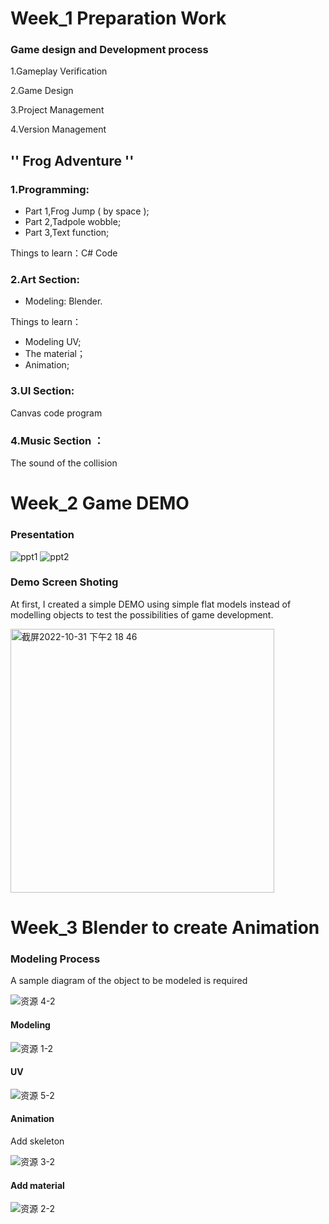 Week_1 Preparation Work
========================

### Game design and Development process ###

1.Gameplay Verification

2.Game Design

3.Project Management

4.Version Management

'' Frog Adventure '' 
---------------------

### 1.Programming: ###

* Part 1,Frog Jump ( by space ); 
* Part 2,Tadpole wobble; 
* Part 3,Text function;

Things to learn：C# Code

### 2.Art Section: ###

* Modeling: Blender. 

Things to learn：

* Modeling UV;
* The material；
* Animation;

### 3.UI Section: ###

Canvas code program

### 4.Music Section ： ###

The sound of the collision



Week_2 Game DEMO 
=================

### Presentation ###
![ppt1](https://user-images.githubusercontent.com/91987208/204559156-e197567f-06e7-4d90-879c-08f026dcaac5.jpeg)
![ppt2](https://user-images.githubusercontent.com/91987208/204559169-7246080a-d0ca-4eb3-acd7-e0c6aaa75dbe.jpeg)

### Demo Screen Shoting ###
At first, I created a simple DEMO using simple flat models instead of modelling objects to test the possibilities of game development.

<img width="422" alt="截屏2022-10-31 下午2 18 46" src="https://user-images.githubusercontent.com/91987208/204564836-89ab002a-fde4-4fb7-a3d9-fbe33a028efb.png">

Week_3 Blender to create Animation
===================================

### Modeling Process ###


A sample diagram of the object to be modeled is required

![资源 4-2](https://user-images.githubusercontent.com/91987208/204574085-54b73a8a-faf3-48cf-a876-8efcffcd3160.png)


#### Modeling ####

![资源 1-2](https://user-images.githubusercontent.com/91987208/204574186-020f356c-8181-4df3-930a-4c645ff15bcb.png)




#### UV ####

![资源 5-2](https://user-images.githubusercontent.com/91987208/204574277-548ca0ac-681e-49d1-a9e8-d81e1ba81029.png)


#### Animation ####

Add skeleton 

![资源 3-2](https://user-images.githubusercontent.com/91987208/204574444-f463d06d-e9f7-45a6-b92b-c74b6103288b.png)

#### Add material ####

![资源 2-2](https://user-images.githubusercontent.com/91987208/204574499-06d7720c-8c26-4de4-b883-8a75b60ab881.png)




